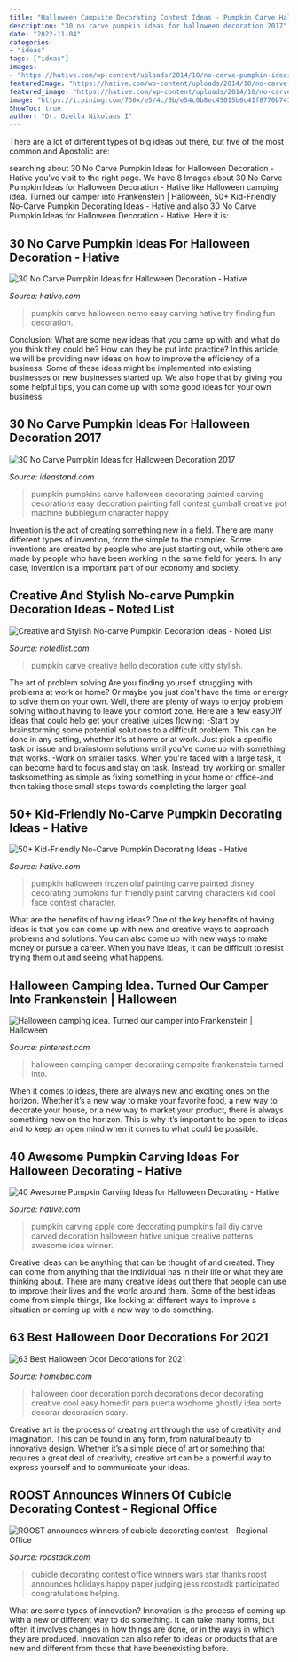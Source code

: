 ```yaml
---
title: "Halloween Campsite Decorating Contest Ideas - Pumpkin Carve Halloween Nemo Easy Carving Hative Try Finding Fun Decoration"
description: "30 no carve pumpkin ideas for halloween decoration 2017"
date: "2022-11-04"
categories:
- "ideas"
tags: ["ideas"]
images:
- "https://hative.com/wp-content/uploads/2014/10/no-carve-pumpkin-ideas/17-nemo-pumpkin.jpg"
featuredImage: "https://hative.com/wp-content/uploads/2014/10/no-carve-pumpkin-ideas/17-nemo-pumpkin.jpg"
featured_image: "https://hative.com/wp-content/uploads/2014/10/no-carve-pumpkin-ideas/17-nemo-pumpkin.jpg"
image: "https://i.pinimg.com/736x/e5/4c/0b/e54c0b8ec45015b6c41f8770b74159cc--campers-halloween-camping.jpg"
ShowToc: true
author: "Dr. Ozella Nikolaus I"
---
```



There are a lot of different types of big ideas out there, but five of the most common and Apostolic are: 

	

		
searching about 30 No Carve Pumpkin Ideas for Halloween Decoration - Hative you've visit to the right page. We have 8 Images about 30 No Carve Pumpkin Ideas for Halloween Decoration - Hative like Halloween camping idea. Turned our camper into Frankenstein | Halloween, 50+ Kid-Friendly No-Carve Pumpkin Decorating Ideas - Hative and also 30 No Carve Pumpkin Ideas for Halloween Decoration - Hative. Here it is:
		
    
## 30 No Carve Pumpkin Ideas For Halloween Decoration - Hative

<img loading=lazy src="https://hative.com/wp-content/uploads/2014/10/no-carve-pumpkin-ideas/17-nemo-pumpkin.jpg" onerror="this.onerror=null;this.src='https://tse4.mm.bing.net/th?id=OIP.q4WWGGw0FN93hfCrxsT_nAHaLG&amp;pid=15.1';" alt="30 No Carve Pumpkin Ideas for Halloween Decoration - Hative">

_Source: hative.com_

>pumpkin carve halloween nemo easy carving hative try finding fun decoration. 

	

Conclusion: What are some new ideas that you came up with and what do you think they could be? How can they be put into practice?
In this article, we will be providing new ideas on how to improve the efficiency of a business. Some of these ideas might be implemented into existing businesses or new businesses started up. We also hope that by giving you some helpful tips, you can come up with some good ideas for your own business.

    
## 30 No Carve Pumpkin Ideas For Halloween Decoration 2017

<img loading=lazy src="http://ideastand.com/wp-content/uploads/2014/10/no-carve-pumpkin-ideas/19-bubblegum-machine.jpg" onerror="this.onerror=null;this.src='https://tse4.mm.bing.net/th?id=OIP.Iiora0M5eO6WCyFd98uK7QHaJ4&amp;pid=15.1';" alt="30 No Carve Pumpkin Ideas for Halloween Decoration 2017">

_Source: ideastand.com_

>pumpkin pumpkins carve halloween decorating painted carving decorations easy decoration painting fall contest gumball creative pot machine bubblegum character happy. 

	

Invention is the act of creating something new in a field. There are many different types of invention, from the simple to the complex. Some inventions are created by people who are just starting out, while others are made by people who have been working in the same field for years. In any case, invention is a important part of our economy and society.

    
## Creative And Stylish No-carve Pumpkin Decoration Ideas - Noted List

<img loading=lazy src="http://notedlist.com/wp-content/uploads/2015/09/no-carve-pumpkin-decoration-ideas/5-creative-no-carve-pumpkin-decoration-ideas.jpg" onerror="this.onerror=null;this.src='https://tse4.mm.bing.net/th?id=OIP.td5NpiizGGOSZ05o7IuxjgHaJ4&amp;pid=15.1';" alt="Creative and Stylish No-carve Pumpkin Decoration Ideas - Noted List">

_Source: notedlist.com_

>pumpkin carve creative hello decoration cute kitty stylish. 

	

The art of problem solving
Are you finding yourself struggling with problems at work or home? Or maybe you just don't have the time or energy to solve them on your own. Well, there are plenty of ways to enjoy problem solving without having to leave your comfort zone. Here are a few easyDIY ideas that could help get your creative juices flowing: 
-Start by brainstorming some potential solutions to a difficult problem. This can be done in any setting, whether it's at home or at work. Just pick a specific task or issue and brainstorm solutions until you've come up with something that works. 
-Work on smaller tasks. When you're faced with a large task, it can become hard to focus and stay on task. Instead, try working on smaller tasksomething as simple as fixing something in your home or office-and then taking those small steps towards completing the larger goal.

    
## 50+ Kid-Friendly No-Carve Pumpkin Decorating Ideas - Hative

<img loading=lazy src="https://hative.com/wp-content/uploads/2016/09/no-carve-pumpkin-kids/13-no-carve-pumpkin-decorating.jpg" onerror="this.onerror=null;this.src='https://tse1.mm.bing.net/th?id=OIP.ag5krL8zLLEEaT02mIlf3QHaJ4&amp;pid=15.1';" alt="50+ Kid-Friendly No-Carve Pumpkin Decorating Ideas - Hative">

_Source: hative.com_

>pumpkin halloween frozen olaf painting carve painted disney decorating pumpkins fun friendly paint carving characters kid cool face contest character. 

	

What are the benefits of having ideas?
One of the key benefits of having ideas is that you can come up with new and creative ways to approach problems and solutions. You can also come up with new ways to make money or pursue a career. When you have ideas, it can be difficult to resist trying them out and seeing what happens.

    
## Halloween Camping Idea. Turned Our Camper Into Frankenstein | Halloween

<img loading=lazy src="https://i.pinimg.com/736x/e5/4c/0b/e54c0b8ec45015b6c41f8770b74159cc--campers-halloween-camping.jpg" onerror="this.onerror=null;this.src='https://tse3.mm.bing.net/th?id=OIP.-4vdSwmHTMkeMil0qjZpnQHaJ3&amp;pid=15.1';" alt="Halloween camping idea. Turned our camper into Frankenstein | Halloween">

_Source: pinterest.com_

>halloween camping camper decorating campsite frankenstein turned into. 

	

When it comes to ideas, there are always new and exciting ones on the horizon. Whether it’s a new way to make your favorite food, a new way to decorate your house, or a new way to market your product, there is always something new on the horizon. This is why it’s important to be open to ideas and to keep an open mind when it comes to what could be possible.

    
## 40 Awesome Pumpkin Carving Ideas For Halloween Decorating - Hative

<img loading=lazy src="http://hative.com/wp-content/uploads/2014/10/pumpkin-carving-ideas/37-apple-core.jpg" onerror="this.onerror=null;this.src='https://tse2.mm.bing.net/th?id=OIP.xsi2bWOoFnhwn9wWYW99zwHaLL&amp;pid=15.1';" alt="40 Awesome Pumpkin Carving Ideas for Halloween Decorating - Hative">

_Source: hative.com_

>pumpkin carving apple core decorating pumpkins fall diy carve carved decoration halloween hative unique creative patterns awesome idea winner. 

	

Creative ideas can be anything that can be thought of and created. They can come from anything that the individual has in their life or what they are thinking about. There are many creative ideas out there that people can use to improve their lives and the world around them. Some of the best ideas come from simple things, like looking at different ways to improve a situation or coming up with a new way to do something.

    
## 63 Best Halloween Door Decorations For 2021

<img loading=lazy src="https://homebnc.com/homeimg/2015/09/12-creative-halloween-porch-homebnc.jpg" onerror="this.onerror=null;this.src='https://tse2.mm.bing.net/th?id=OIP.6z393y8Zcyd4RtFI1GqFNQHaLH&amp;pid=15.1';" alt="63 Best Halloween Door Decorations for 2021">

_Source: homebnc.com_

>halloween door decoration porch decorations decor decorating creative cool easy homedit para puerta woohome ghostly idea porte decorar decoracion scary. 

	

Creative art is the process of creating art through the use of creativity and imagination. This can be found in any form, from natural beauty to innovative design. Whether it’s a simple piece of art or something that requires a great deal of creativity, creative art can be a powerful way to express yourself and to communicate your ideas.

    
## ROOST Announces Winners Of Cubicle Decorating Contest - Regional Office

<img loading=lazy src="http://www.roostadk.com/wp-content/uploads/2015/12/jess-768x1024.jpg" onerror="this.onerror=null;this.src='https://tse4.mm.bing.net/th?id=OIP.KbPjye2IUyNVoRkMq7z7FgHaJ4&amp;pid=15.1';" alt="ROOST announces winners of cubicle decorating contest - Regional Office">

_Source: roostadk.com_

>cubicle decorating contest office winners wars star thanks roost announces holidays happy paper judging jess roostadk participated congratulations helping. 

	

What are some types of innovation?
Innovation is the process of coming up with a new or different way to do something. It can take many forms, but often it involves changes in how things are done, or in the ways in which they are produced. Innovation can also refer to ideas or products that are new and different from those that have beenexisting before.

